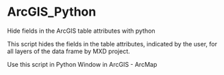 # ArcGIS_Python
Hide fields in the ArcGIS table attributes with python

This script hides the fields in the table attributes, indicated by the user, for all layers of the data frame by MXD project.

Use this script in Python Window in ArcGIS - ArcMap
